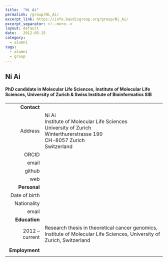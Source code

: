 ```yaml
---
title:  "Ni Ai"
permalink: /group/Ni_Ai/
excerpt_link: https://info.baudisgroup.org/group/Ni_Ai/
excerpt_separator: <!--more-->
layout: default
date:   2012-05-15
category:
  - alumni
tags:
  - alumni
  - group
---
```


## Ni Ai
#### PhD candidate in Molecular Life Sciences, Institute of Molecular Life Sciences, University of Zurich & Swiss Institute of Bioinformatics **SIB**

<!--more-->

|      |     |
| ---: | --- |
| __Contact__ |     |
| Address| Ni Ai<br/>Institute of Molecular Life Sciences<br/>University of Zurich<br/>Winterthurerstrasse 190<br/>CH-8057 Zurich<br/>Switzerland |
| ORCID | []() |
| email |  |
| github | [](http://github.com//) |
| web | []() |
| __Personal__ |     |
| Date of birth |  |
| Nationality |  |
| email | |
| __Education__ |     |
| 2012 – current | Research thesis in theoretical cancer genomics, Institute of Molecular Life Sciences, University of Zurich, Switzerland |
|  |  |
| __Employment__ |     |
|  |  |
